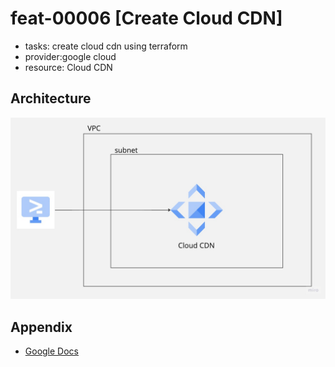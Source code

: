 # feat-00006 [Create Cloud CDN]
 - tasks: create cloud cdn using terraform
 - provider:google cloud
 - resource: Cloud CDN

## Architecture
![image](img/cloud-cdn.jpg)

## Appendix
 - [Google Docs](https://cloud.google.com/cdn/docs/cdn-terraform-examples?hl=ja)

